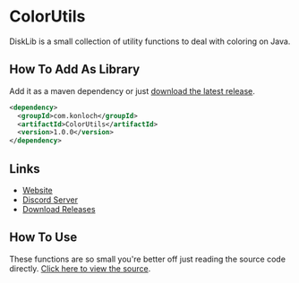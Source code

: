 # ColorUtils
DiskLib is a small collection of utility functions to deal with coloring on Java.

## How To Add As Library
Add it as a maven dependency or just [download the latest release](https://github.com/Konloch/ColorUtils/releases).
```xml
<dependency>
  <groupId>com.konloch</groupId>
  <artifactId>ColorUtils</artifactId>
  <version>1.0.0</version>
</dependency>
```

## Links
* [Website](https://konloch.com/ColorUtils/)
* [Discord Server](https://discord.gg/aexsYpfMEf)
* [Download Releases](https://github.com/Konloch/ColorUtils/releases)

## How To Use
These functions are so small you're better off just reading the source code directly. [Click here to view the source](https://github.com/Konloch/ColorUtils/blob/main/src/main/java/com/konloch/utils/ColorUtils.java).